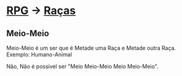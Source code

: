 # [RPG](../../RPG.md) -> [Raças](../Ra%C3%A7as.md)

## Meio-Meio

Meio-Meio é um ser que é Metade uma Raça e Metade outra Raça.  
Exemplo: Humano-Animal

Não, Não é possivel ser "Meio Meio-Meio Meio Meio-Meio".
